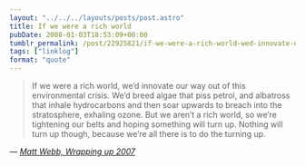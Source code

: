 ```yaml
---
layout: "../../../layouts/posts/post.astro"
title: If we were a rich world
pubDate: 2008-01-03T18:53:09+00:00
tumblr_permalink: /post/22925821/if-we-were-a-rich-world-wed-innovate-our-way-out
tags: ["linklog"]
format: "quote"
---
```


> If we were a rich world, we&rsquo;d innovate our way out of this environmental crisis. We&rsquo;d breed algae that piss petrol, and albatross that inhale hydrocarbons and then soar upwards to breach into the stratosphere, exhaling ozone. But we aren&rsquo;t a rich world, so we&rsquo;re tightening our belts and hoping something will turn up. Nothing will turn up though, because we&rsquo;re all there is to do the turning up.

— <cite>[Matt Webb, _Wrapping up 2007_](http://interconnected.org/home/2007/12/28/wrapping_up_2007)</cite>

